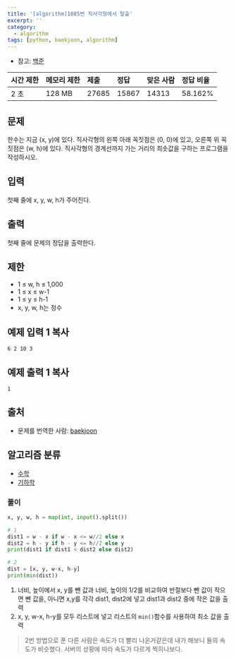 ```yaml
---
title: '[algorithm]1085번 직사각형에서 탈출'
excerpt: ''
category:
  - algorithm
tags: [python, baekjoon, algorithm]
---
```


- 참고: [백준](https://www.acmicpc.net/step/10)

| 시간 제한 | 메모리 제한 | 제출  | 정답  | 맞은 사람 | 정답 비율 |
| :-------- | :---------- | :---- | :---- | :-------- | :-------- |
| 2 초      | 128 MB      | 27685 | 15867 | 14313     | 58.162%   |

## 문제

한수는 지금 (x, y)에 있다. 직사각형의 왼쪽 아래 꼭짓점은 (0, 0)에 있고, 오른쪽 위 꼭짓점은 (w, h)에 있다. 직사각형의 경계선까지 가는 거리의 최솟값을 구하는 프로그램을 작성하시오.

## 입력

첫째 줄에 x, y, w, h가 주어진다.

## 출력

첫째 줄에 문제의 정답을 출력한다.

## 제한

- 1 ≤ w, h ≤ 1,000
- 1 ≤ x ≤ w-1
- 1 ≤ y ≤ h-1
- x, y, w, h는 정수

## 예제 입력 1 복사

```
6 2 10 3
```

## 예제 출력 1 복사

```
1
```

## 출처

- 문제를 번역한 사람: [baekjoon](https://www.acmicpc.net/user/baekjoon)

## 알고리즘 분류

- [수학](https://www.acmicpc.net/problem/tag/124)
- [기하학](https://www.acmicpc.net/problem/tag/100)

### 풀이

```python
x, y, w, h = map(int, input().split())

# 1
dist1 = w - x if w - x <= w//2 else x
dist2 = h - y if h - y <= h//2 else y
print(dist1 if dist1 < dist2 else dist2)

# 2
dist = [x, y, w-x, h-y]
print(min(dist))
```

1. 너비, 높이에서 x, y를 뺀 값과 너비, 높이의 1/2를 비교하여 반절보다 뺀 값이 작으면 뺀 값을, 아니면 x,y를 각각 dist1, dist2에 넣고 dist1과 dist2 중에 작은 값을 출력
2. x, y, w-x, h-y를 모두 리스트에 넣고 리스트의 `min()`함수를 사용하여 최소 값을 출력

> 2번 방법으로 푼 다른 사람은 속도가 더 빨리 나온거같은데 내가 해보니 둘의 속도가 비슷했다. 서버의 상황에 따라 속도가 다르게 찍히나보다.
